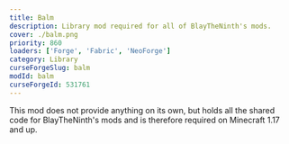 ```yaml
---
title: Balm
description: Library mod required for all of BlayTheNinth's mods.
cover: ./balm.png
priority: 860
loaders: ['Forge', 'Fabric', 'NeoForge']
category: Library
curseForgeSlug: balm
modId: balm
curseForgeId: 531761
---
```


This mod does not provide anything on its own, but holds all the shared code for BlayTheNinth's mods and is therefore required on Minecraft 1.17 and up.